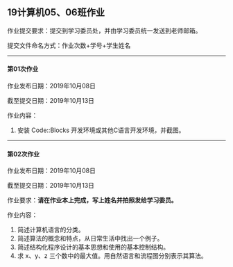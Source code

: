 ## 19计算机05、06班作业



作业提交要求：提交到学习委员处，并由学习委员统一发送到老师邮箱。

提交文件命名方式：作业次数+学号+学生姓名

----

#### 第01次作业

作业发布日期：2019年10月08日

截至提交日期：2019年10月13日

作业内容：

1. 安装 Code::Blocks 开发环境或其他C语言开发环境，并截图。

---

#### 第02次作业

作业发布日期：2019年10月08日

截至提交日期：2019年10月13日

作业要求：**请在作业本上完成，写上姓名并拍照发给学习委员。**

作业内容：

1. 简述计算机语言的分类。
2. 简述算法的概念和特点，从日常生活中找出一个例子。
3. 简述结构化程序设计的基本思想和使用的基本控制结构。
4. 求 x、y、z 三个数中的最大值。用自然语言和流程图分别表示其算法。


